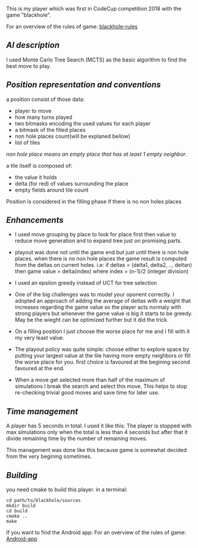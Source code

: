 This is my player which was first in CodeCup competition 2018 with the
game "blackhole".

For an overview of the rules of game:
[blackhole-rules](https://www.codecup.nl/rules_blackhole.php)

## *AI description*

I used Monte Carlo Tree Search (MCTS) as the basic algorithm to find the best
move to play.

## *Position representation and conventions*

a position consist of those data:
- player to move
- how many turns played
- two bitmasks encoding the used values for each player
- a bitmask of the filled places
- non hole places count(will be explaned bellow)
- list of tiles

*non hole place means an empty place that has at least 1 empty neighbor*.

a tile itself is composed of:
- the value it holds
- delta (for red) of values surrounding the place
- empty fields around tile count

Position is considered in the filling phase if there is no non holes places

## *Enhancements*

- I used move grouping by place to look for place first then value to reduce move generation and to expand tree just on promising parts.

- playout was done not until the game end but just until there is non hole places.
when there is no non hole places the game result is computed from the deltas on
current holes. i.e:
if deltas = (delta1, delta2, .., deltan) then
game value = delta(index) where index = (n-1)/2 (integer division)

- I used an epsilon greedy instead of UCT for tree selection

- One of the big challenges was to model your oponent correctly. I adopted an approach
of adding the average of deltas with a weight that increases regarding the game value
so the player acts normaly with strong players but whenever the game value is big it
starts to be greedy. May be the wieght can be optimized further but it did the trick.

- On a filling position I just choose the worse place for me and I fill with it my very least value.

- The playout policy was quite simple: choose either to explore space by putting your
  largest value at the tile having more empty neighbors or fill the worse place for
  you. first choice is favoured at the begining second favoured at the end.

- When a move get selected more than half of the maximum of simulations I break the search and select this move. This helps to stop re-checking trivial good moves and save time for later use. 

## *Time management*

A player has 5 seconds in total. I used it like this:
The player is stopped with max simulations only when the total is less than 4 seconds but after that it divide remaining time by the number of remaining moves.

This management was done like this because game is somewhat decided from the very begining sometimes.


## *Building*

you need cmake to build this player. in a terminal:

```
cd path/to/blackhole/sources
mkdir build
cd build
cmake ..
make
```
If you want to find the Android app:
For an overview of the rules of game:
[Android-app](https://play.google.com/store/apps/details?id=com.mamay.blackhole)
